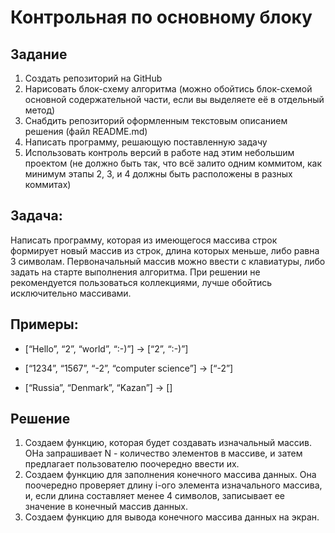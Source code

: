 # Контрольная по основному блоку
## Задание

1. Создать репозиторий на GitHub
2. Нарисовать блок-схему алгоритма (можно обойтись блок-схемой основной содержательной части, если вы выделяете её в отдельный метод)
3. Снабдить репозиторий оформленным текстовым описанием решения (файл README.md)
4. Написать программу, решающую поставленную задачу
5. Использовать контроль версий в работе над этим небольшим проектом (не должно быть так, что всё залито одним коммитом, как минимум этапы 2, 3, и 4 должны быть расположены в разных коммитах)

## Задача: 
Написать программу, которая из имеющегося массива строк формирует новый массив из строк, длина которых меньше, либо равна 3 символам. Первоначальный массив можно ввести с клавиатуры, либо задать на старте выполнения алгоритма. При решении не рекомендуется пользоваться коллекциями, лучше обойтись исключительно массивами.

## Примеры:

* [“Hello”, “2”, “world”, “:-)”] → [“2”, “:-)”]

* [“1234”, “1567”, “-2”, “computer science”] → [“-2”]

* [“Russia”, “Denmark”, “Kazan”] → []

## Решение

1. Создаем функцию, которая будет создавать изначальный массив. ОНа запрашивает N - количество элементов в массиве, и затем предлагает пользователю поочередно ввести их.
2. Создаем функцию для заполнения конечного массива данных. Она поочередно проверяет длину i-ого элемента изначального массива, и, если длина составляет менее 4 символов, записывает ее значение в конечный массив данных.
3. Создаем функцию для вывода конечного массива данных на экран.
